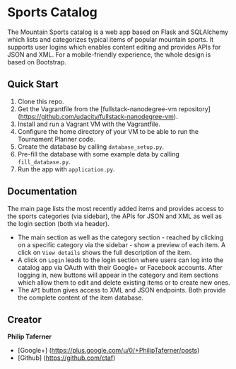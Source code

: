# Sports Catalog

The Mountain Sports catalog is a web app based on Flask and SQLAlchemy which
lists and categorizes typical items of popular mountain sports. It supports
user logins which enables content editing and provides APIs for JSON and XML.
For a mobile-friendly experience, the whole design is based on Bootstrap.

## Quick Start

1. Clone this repo.
2. Get the Vagrantfile from the [fullstack-nanodegree-vm repository] (https://github.com/udacity/fullstack-nanodegree-vm).
3. Install and run a Vagrant VM with the Vagrantfile.
4. Configure the home directory of your VM to be able to run the Tournament Planner code.
5. Create the database by calling `database_setup.py`.
6. Pre-fill the database with some example data by calling `fill_database.py`.
7. Run the app with `application.py`.

## Documentation

The main page lists the most recently added items and provides access to the
sports categories (via sidebar), the APIs for JSON and XML as well as the login
section (both via header).
* The main section as well as the category section - reached by clicking on a
  specific category via the sidebar - show a preview of each item. A click on
  `View details` shows the full description of the item.
* A click on `Login` leads to the login section where users can log into the
  catalog app via OAuth with their Google+ or Facebook accounts. After logging
  in, new buttons will appear in the category and item sections which allow
  them to edit and delete existing items or to create new ones.
* The `API` button gives access to XML and JSON endpoints. Both provide the
  complete content of the item database.

## Creator

**Philip Taferner**

- [Google+] (https://plus.google.com/u/0/+PhilipTaferner/posts)
- [Github] (https://github.com/ctaf)
